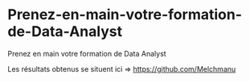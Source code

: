 # Prenez-en-main-votre-formation-de-Data-Analyst
Prenez en main votre formation de Data Analyst


Les résultats obtenus se situent ici =>    https://github.com/Melchmanu
